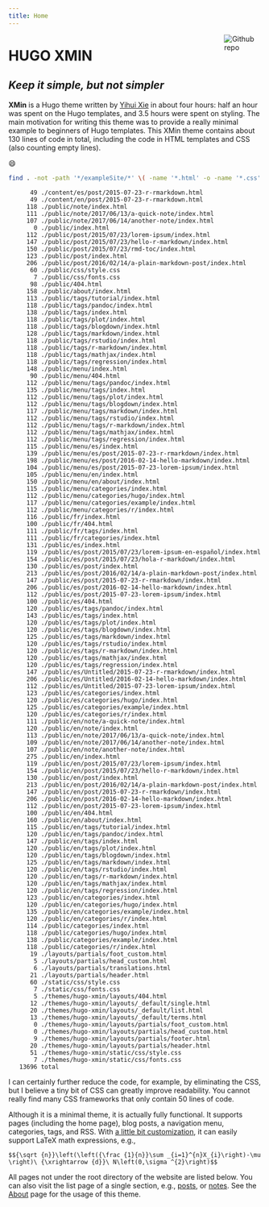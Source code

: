 ```yaml
---
title: Home
---
```


[<img src="https://simpleicons.org/icons/github.svg" style="max-width:15%;min-width:40px;float:right;" alt="Github repo" />](https://github.com/yihui/hugo-xmin)

# HUGO XMIN

## _Keep it simple, but not simpler_

**XMin** is a Hugo theme written by [Yihui Xie](https://yihui.name) in about four hours: half an hour was spent on the Hugo templates, and 3.5 hours were spent on styling. The main motivation for writing this theme was to provide a really minimal example to beginners of Hugo templates. This XMin theme contains about 130 lines of code in total, including the code in HTML templates and CSS (also counting empty lines).

:smile:


```bash
find . -not -path '*/exampleSite/*' \( -name '*.html' -o -name '*.css' \) | xargs wc -l
```

```
      49 ./content/es/post/2015-07-23-r-rmarkdown.html
      49 ./content/en/post/2015-07-23-r-rmarkdown.html
     118 ./public/note/index.html
     111 ./public/note/2017/06/13/a-quick-note/index.html
     107 ./public/note/2017/06/14/another-note/index.html
       0 ./public/index.html
     112 ./public/post/2015/07/23/lorem-ipsum/index.html
     147 ./public/post/2015/07/23/hello-r-markdown/index.html
     150 ./public/post/2015/07/23/rmd-toc/index.html
     123 ./public/post/index.html
     206 ./public/post/2016/02/14/a-plain-markdown-post/index.html
      60 ./public/css/style.css
       7 ./public/css/fonts.css
      98 ./public/404.html
     158 ./public/about/index.html
     113 ./public/tags/tutorial/index.html
     118 ./public/tags/pandoc/index.html
     138 ./public/tags/index.html
     118 ./public/tags/plot/index.html
     118 ./public/tags/blogdown/index.html
     128 ./public/tags/markdown/index.html
     118 ./public/tags/rstudio/index.html
     118 ./public/tags/r-markdown/index.html
     118 ./public/tags/mathjax/index.html
     118 ./public/tags/regression/index.html
     148 ./public/menu/index.html
      90 ./public/menu/404.html
     112 ./public/menu/tags/pandoc/index.html
     135 ./public/menu/tags/index.html
     112 ./public/menu/tags/plot/index.html
     112 ./public/menu/tags/blogdown/index.html
     117 ./public/menu/tags/markdown/index.html
     112 ./public/menu/tags/rstudio/index.html
     112 ./public/menu/tags/r-markdown/index.html
     112 ./public/menu/tags/mathjax/index.html
     112 ./public/menu/tags/regression/index.html
     115 ./public/menu/es/index.html
     139 ./public/menu/es/post/2015-07-23-r-rmarkdown/index.html
     198 ./public/menu/es/post/2016-02-14-hello-markdown/index.html
     104 ./public/menu/es/post/2015-07-23-lorem-ipsum/index.html
     105 ./public/menu/en/index.html
     150 ./public/menu/en/about/index.html
     115 ./public/menu/categories/index.html
     112 ./public/menu/categories/hugo/index.html
     117 ./public/menu/categories/example/index.html
     112 ./public/menu/categories/r/index.html
     116 ./public/fr/index.html
     100 ./public/fr/404.html
     111 ./public/fr/tags/index.html
     111 ./public/fr/categories/index.html
     131 ./public/es/index.html
     119 ./public/es/post/2015/07/23/lorem-ipsum-en-español/index.html
     154 ./public/es/post/2015/07/23/hola-r-markdown/index.html
     130 ./public/es/post/index.html
     213 ./public/es/post/2016/02/14/a-plain-markdown-post/index.html
     147 ./public/es/post/2015-07-23-r-rmarkdown/index.html
     206 ./public/es/post/2016-02-14-hello-markdown/index.html
     112 ./public/es/post/2015-07-23-lorem-ipsum/index.html
     100 ./public/es/404.html
     120 ./public/es/tags/pandoc/index.html
     143 ./public/es/tags/index.html
     120 ./public/es/tags/plot/index.html
     120 ./public/es/tags/blogdown/index.html
     125 ./public/es/tags/markdown/index.html
     120 ./public/es/tags/rstudio/index.html
     120 ./public/es/tags/r-markdown/index.html
     120 ./public/es/tags/mathjax/index.html
     120 ./public/es/tags/regression/index.html
     147 ./public/es/Untitled/2015-07-23-r-rmarkdown/index.html
     206 ./public/es/Untitled/2016-02-14-hello-markdown/index.html
     112 ./public/es/Untitled/2015-07-23-lorem-ipsum/index.html
     123 ./public/es/categories/index.html
     120 ./public/es/categories/hugo/index.html
     125 ./public/es/categories/example/index.html
     120 ./public/es/categories/r/index.html
     111 ./public/en/note/a-quick-note/index.html
     120 ./public/en/note/index.html
     113 ./public/en/note/2017/06/13/a-quick-note/index.html
     109 ./public/en/note/2017/06/14/another-note/index.html
     107 ./public/en/note/another-note/index.html
     275 ./public/en/index.html
     119 ./public/en/post/2015/07/23/lorem-ipsum/index.html
     154 ./public/en/post/2015/07/23/hello-r-markdown/index.html
     130 ./public/en/post/index.html
     213 ./public/en/post/2016/02/14/a-plain-markdown-post/index.html
     147 ./public/en/post/2015-07-23-r-rmarkdown/index.html
     206 ./public/en/post/2016-02-14-hello-markdown/index.html
     112 ./public/en/post/2015-07-23-lorem-ipsum/index.html
     100 ./public/en/404.html
     160 ./public/en/about/index.html
     115 ./public/en/tags/tutorial/index.html
     120 ./public/en/tags/pandoc/index.html
     147 ./public/en/tags/index.html
     120 ./public/en/tags/plot/index.html
     120 ./public/en/tags/blogdown/index.html
     125 ./public/en/tags/markdown/index.html
     120 ./public/en/tags/rstudio/index.html
     120 ./public/en/tags/r-markdown/index.html
     120 ./public/en/tags/mathjax/index.html
     120 ./public/en/tags/regression/index.html
     123 ./public/en/categories/index.html
     120 ./public/en/categories/hugo/index.html
     135 ./public/en/categories/example/index.html
     120 ./public/en/categories/r/index.html
     114 ./public/categories/index.html
     118 ./public/categories/hugo/index.html
     138 ./public/categories/example/index.html
     118 ./public/categories/r/index.html
      19 ./layouts/partials/foot_custom.html
       5 ./layouts/partials/head_custom.html
       6 ./layouts/partials/translations.html
      21 ./layouts/partials/header.html
      60 ./static/css/style.css
       7 ./static/css/fonts.css
       5 ./themes/hugo-xmin/layouts/404.html
      12 ./themes/hugo-xmin/layouts/_default/single.html
      20 ./themes/hugo-xmin/layouts/_default/list.html
      13 ./themes/hugo-xmin/layouts/_default/terms.html
       0 ./themes/hugo-xmin/layouts/partials/foot_custom.html
       0 ./themes/hugo-xmin/layouts/partials/head_custom.html
       9 ./themes/hugo-xmin/layouts/partials/footer.html
      20 ./themes/hugo-xmin/layouts/partials/header.html
      51 ./themes/hugo-xmin/static/css/style.css
       7 ./themes/hugo-xmin/static/css/fonts.css
   13696 total
```

I can certainly further reduce the code, for example, by eliminating the CSS, but I believe a tiny bit of CSS can greatly improve readability. You cannot really find many CSS frameworks that only contain 50 lines of code.

Although it is a minimal theme, it is actually fully functional. It supports pages (including the home page), blog posts, a navigation menu, categories, tags, and RSS. With [a little bit customization](https://github.com/yihui/hugo-xmin/blob/master/exampleSite/layouts/partials/foot_custom.html), it can easily support LaTeX math expressions, e.g.,

`$${\sqrt {n}}\left(\left({\frac {1}{n}}\sum _{i=1}^{n}X_{i}\right)-\mu \right)\ {\xrightarrow {d}}\ N\left(0,\sigma ^{2}\right)$$`

All pages not under the root directory of the website are listed below. You can also visit the list page of a single section, e.g., [posts](/post/), or [notes](/note/). See the [About](/about/) page for the usage of this theme.
